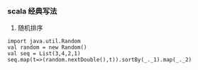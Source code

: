 ### scala 经典写法
1. 随机排序
```
import java.util.Random
val random = new Random()
val seq = List(3,4,2,1)
seq.map(t=>(random.nextDouble(),t)).sortBy(_._1).map(_._2)
```
